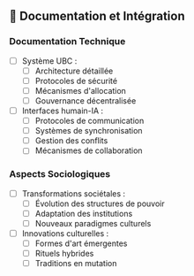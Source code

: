 ## 📝 Documentation et Intégration

### Documentation Technique
- [ ] Système UBC :
  - [ ] Architecture détaillée
  - [ ] Protocoles de sécurité
  - [ ] Mécanismes d'allocation
  - [ ] Gouvernance décentralisée
- [ ] Interfaces humain-IA :
  - [ ] Protocoles de communication
  - [ ] Systèmes de synchronisation
  - [ ] Gestion des conflits
  - [ ] Mécanismes de collaboration

### Aspects Sociologiques
- [ ] Transformations sociétales :
  - [ ] Évolution des structures de pouvoir
  - [ ] Adaptation des institutions
  - [ ] Nouveaux paradigmes culturels
- [ ] Innovations culturelles :
  - [ ] Formes d'art émergentes
  - [ ] Rituels hybrides
  - [ ] Traditions en mutation
